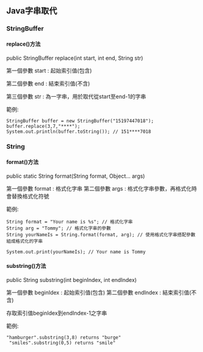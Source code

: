 ## Java字串取代
### StringBuffer
#### replace()方法

public StringBuffer replace(int start, int end, String str)

第一個參數 start : 起始索引值(包含)

第二個參數 end   : 結束索引值(不含)

第三個參數 str   : 為一字串，用於取代從start至end-1的字串

範例:
```  
StringBuffer buffer = new StringBuffer("15197447018");
buffer.replace(3,7,"****"); 
System.out.println(buffer.toString()); // 151****7018
```
### String
#### format()方法
  
public static String format(String format, Object... args)

第一個參數 format : 格式化字串
第二個參數 args   : 格式化字串參數，再格式化時會替換格式化符號

範例:
```
String format = "Your name is %s"; // 格式化字串
String arg = "Tommy"; // 格式化字串的參數
String yourNameIs = String.format(format, arg); // 使用格式化字串搭配參數組成格式化的字串

System.out.print(yourNameIs); // Your name is Tommy
```

#### substring()方法

public String substring(int beginIndex, int endIndex)

第一個參數 beginIdex : 起始索引值(包含)
第二個參數 endIndex  : 結束索引值(不含)

存取索引值beginIdex到endIndex-1之字串

範例:
```
"hamburger".substring(3,8) returns "burge"
 "smiles".substring(0,5) returns "smile"
```

